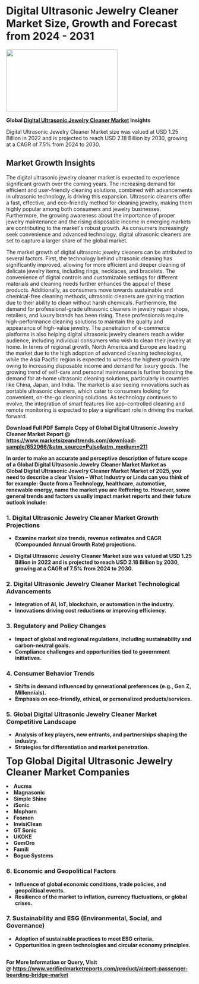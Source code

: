 <H1>Digital Ultrasonic Jewelry Cleaner Market Size, Growth and Forecast from 2024 - 2031</H1><img class="aligncenter size-medium wp-image-584254" src="https://thirdeyenews.in/wp-content/uploads/2024/09/Global-Market-Research-300x168.jpeg" alt="" width="300" height="168" /><p><strong>Global&nbsp;<a href="https://www.marketsizeandtrends.com/download-sample/652066/&amp;utm_source=Pulse&amp;utm_medium=211">Digital Ultrasonic Jewelry Cleaner Market</a> Insights</strong></p><p>Digital Ultrasonic Jewelry Cleaner Market size was valued at USD 1.25 Billion in 2022 and is projected to reach USD 2.18 Billion by 2030, growing at a CAGR of 7.5% from 2024 to 2030.</p><p><h2>Market Growth Insights</h2> <p>The digital ultrasonic jewelry cleaner market is expected to experience significant growth over the coming years. The increasing demand for efficient and user-friendly cleaning solutions, combined with advancements in ultrasonic technology, is driving this expansion. Ultrasonic cleaners offer a fast, effective, and eco-friendly method for cleaning jewelry, making them highly popular among both consumers and jewelry businesses. Furthermore, the growing awareness about the importance of proper jewelry maintenance and the rising disposable income in emerging markets are contributing to the market's robust growth. As consumers increasingly seek convenience and advanced technology, digital ultrasonic cleaners are set to capture a larger share of the global market.</p> <p><strong></strong></p> <p>The market growth of digital ultrasonic jewelry cleaners can be attributed to several factors. First, the technology behind ultrasonic cleaning has significantly improved, allowing for more efficient and deeper cleaning of delicate jewelry items, including rings, necklaces, and bracelets. The convenience of digital controls and customizable settings for different materials and cleaning needs further enhances the appeal of these products. Additionally, as consumers move towards sustainable and chemical-free cleaning methods, ultrasonic cleaners are gaining traction due to their ability to clean without harsh chemicals. Furthermore, the demand for professional-grade ultrasonic cleaners in jewelry repair shops, retailers, and luxury brands has been rising. These professionals require high-performance cleaning solutions to maintain the quality and appearance of high-value jewelry. The penetration of e-commerce platforms is also helping digital ultrasonic jewelry cleaners reach a wider audience, including individual consumers who wish to clean their jewelry at home. In terms of regional growth, North America and Europe are leading the market due to the high adoption of advanced cleaning technologies, while the Asia Pacific region is expected to witness the highest growth rate owing to increasing disposable income and demand for luxury goods. The growing trend of self-care and personal maintenance is further boosting the demand for at-home ultrasonic cleaning solutions, particularly in countries like China, Japan, and India. The market is also seeing innovations such as portable ultrasonic cleaners, which cater to consumers looking for convenient, on-the-go cleaning solutions. As technology continues to evolve, the integration of smart features like app-controlled cleaning and remote monitoring is expected to play a significant role in driving the market forward.</p> <p><strong></p><p><span class=""><strong>Download Full PDF Sample Copy of Global Digital Ultrasonic Jewelry Cleaner Market Report</strong> @ <a href="https://www.marketsizeandtrends.com/download-sample/652066/&amp;utm_source=Pulse&amp;utm_medium=211" target="_blank">https://www.marketsizeandtrends.com/download-sample/652066/&amp;utm_source=Pulse&amp;utm_medium=211</a></span></p><p>In order to make an accurate and perceptive description of future scope of a Global&nbsp;Digital Ultrasonic Jewelry Cleaner Market Market as Global&nbsp;Digital Ultrasonic Jewelry Cleaner Market Market of 2025, you need to describe a clear Vision &ndash; What Industry or Linda can you think of for example: Quote from a Technology, healthcare, automotive, renewable energy, name the market you are Reffering to. However, some general trends and factors usually impact market reports and their future outlook include:</p><h3>1.&nbsp;<strong>Digital Ultrasonic Jewelry Cleaner Market Growth Projections</strong></h3><ul><li>Examine market size trends, revenue estimates and CAGR (Compounded Annual Growth Rate) projections.</li><li><p>Digital Ultrasonic Jewelry Cleaner Market size was valued at USD 1.25 Billion in 2022 and is projected to reach USD 2.18 Billion by 2030, growing at a CAGR of 7.5% from 2024 to 2030.</p></li></ul><h3>2.&nbsp;<strong>Digital Ultrasonic Jewelry Cleaner Market Technological Advancements</strong></h3><ul><li>Integration of AI, IoT, blockchain, or automation in the industry.</li><li>Innovations driving cost reductions or improving efficiency.</li></ul><h3>3.&nbsp;<strong>Regulatory and Policy Changes</strong></h3><ul><li>Impact of global and regional regulations, including sustainability and carbon-neutral goals.</li><li>Compliance challenges and opportunities tied to government initiatives.</li></ul><h3>4.&nbsp;<strong>Consumer Behavior Trends</strong></h3><ul><li>Shifts in demand influenced by generational preferences (e.g., Gen Z, Millennials).</li><li>Emphasis on eco-friendly, ethical, or personalized products/services.</li></ul><h3>5.&nbsp;<strong>Global Digital Ultrasonic Jewelry Cleaner Market Competitive Landscape</strong></h3><ul><li>Analysis of key players, new entrants, and partnerships shaping the industry.</li><li>Strategies for differentiation and market penetration.</li></ul><p data-pm-slice="1 1 []"><span style="color: inherit; font-family: inherit; font-size: 25px;">Top Global Digital Ultrasonic Jewelry Cleaner Market Companies</span></p><div class="" data-test-id=""><p><li>Aucma</li><li> Magnasonic</li><li> Simple Shine</li><li> iSonic</li><li> Mophorn</li><li> Fosmon</li><li> InvisiClean</li><li> GT Sonic</li><li> UKOKE</li><li> GemOro</li><li> Famili</li><li> Bogue Systems</li></p></div><h3>6.&nbsp;<strong>Economic and Geopolitical Factors</strong></h3><ul><li>Influence of global economic conditions, trade policies, and geopolitical events.</li><li>Resilience of the market to inflation, currency fluctuations, or global crises.</li></ul><h3>7.&nbsp;<strong>Sustainability and ESG (Environmental, Social, and Governance)</strong></h3><ul><li>Adoption of sustainable practices to meet ESG criteria.</li><li>Opportunities in green technologies and circular economy principles.</li></ul><h2><strong style="font-size: 14px;">For More Information or Query, Visit @&nbsp;</strong><a style="background-color: #ffffff; font-size: 14px;" href="https://www.marketsizeandtrends.com/report/digital-ultrasonic-jewelry-cleaner-market/" target="_blank">https://www.verifiedmarketreports.com/product/airport-passenger-boarding-bridge-market</a></h2>
